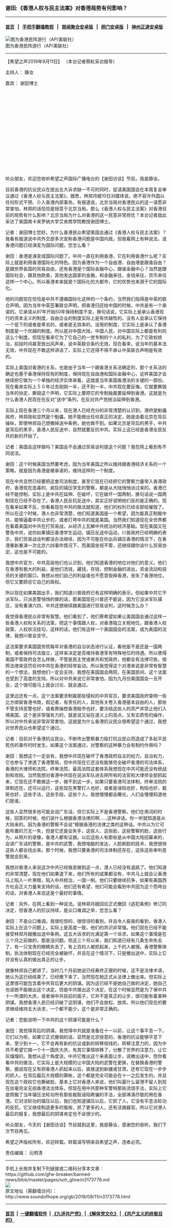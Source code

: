 ### 谢田:《香港人权与民主法案》对香港局势有何影响？
------------------------

#### [首页](https://github.com/gfw-breaker/banned-news/blob/master/README.md) &nbsp;&nbsp;|&nbsp;&nbsp; [手把手翻墙教程](https://github.com/gfw-breaker/guides/wiki) &nbsp;&nbsp;|&nbsp;&nbsp; [禁闻聚合安卓版](https://github.com/gfw-breaker/bn-android) &nbsp;&nbsp;|&nbsp;&nbsp; [网门安卓版](https://github.com/oGate2/oGate) &nbsp;&nbsp;|&nbsp;&nbsp; [神州正道安卓版](https://github.com/SzzdOgate/update) 



<div class="zhidingtu">
 <div class="ar-wrap-3x2">
  <img alt="图为香港民阵游行（AP/美联社）" class="ar-wrap-inside-fill" src="http://img.soundofhope.org/2019/09/600-phplhailf-600x400-800x533-600x400-600x400.jpg"/>
 </div>
 <div class="caption">
  图为香港民阵游行（AP/美联社）
 </div>
</div>
<hr/>
<div class="content">
 <p class="content-info-datetype">
  <span class="content-info-date">
   【希望之声2019年9月11日】
  </span>
  <span class="content-info-type">
   （本台记者蔡紅采访报导）
  </span>
 </p>
 <div class="content-info-top">
  <div class="sohzw-video-wrapper">
   <div class="ar-wrap-4x3">
    <div class="ar-wrap-inside-fill">
    </div>
   </div>
  </div>
  <p class="content-info-zhuchiren">
   <span class="content-info-title">
    主持人：
   </span>
   <span class="content-info-content">
    静汝
   </span>
  </p>
  <p class="content-info-zhuchiren">
   <span class="content-info-title">
    嘉宾：
   </span>
   <span class="content-info-content">
    谢田博士
   </span>
  </p>
  <div class="col-xs-12 col-sm-12 col-md-8 col-lg-8">
   <div class="content-area" id="primary">
    <p>
    </p>
    <div id="article-content">
     <div class="content">
      <div class="widget ad-300x250 ad-ecf">
       <!-- ZW30 Post Embed 300x250 1 -->
       <ins class="adsbygoogle" data-ad-client="ca-pub-1519518652909441" data-ad-slot="9768754376" style="display:inline-block;width:300px;height:250px">
       </ins>
      </div>
      <p>
       听众朋友，欢迎您收听希望之声国际广播电台的【谢田访谈】节目。我是静汝。
      </p>
      <p>
       目前香港的抗议民众在提出五大诉求缺一不可的同时，促请美国国会在本周复会审议通过《香港人权与民主法案》。据悉，林郑月娥10日对媒体说，绝不容许外国以任何形式干预、介入香港内部事务。有报道说，北京当局对香港民众的这一请愿非常害怕，林郑的话恰恰是授意于北京当局。那么《香港人权与民主法案》对香港目前的局势有什么影响？北京当局为什么对香港的这一民意非常担忧？本台记者就此采访了美国南卡来罗纳大学艾肯商学院教授谢田博士。
      </p>
      <p>
       记者：谢田博士您好。为什么香港民众希望美国会通过《香港人权与民主法案》？我看有报道说中共外交部多次宣称香港问题是中国内政。但我看网上有种说法，说香港问题已经演变为国际问题。您怎么看？
      </p>
      <p>
       谢田：香港是演变成国际问题了。中共一直在利用香港，它在利用香港什么呢？实际上就是利用香港国际化的特色。因为香港作为一个自由港，自由港是跟谁自由？是跟世界各国的贸易自由，还有香港是个国际金融中心，跟谁金融中心？当然是跟国际社会，跟其他欧美，其他发达国家的金融，和金融来往，金钱来往，货币来往这样一个中心。所以香港本来就是个国际化的大都市，它的优势也来源于它的国际化。
      </p>
      <p>
       他的问题现在恰恰是中共不遵循国际化这样的一个条约，当然我们指得是中英的联合声明。因为当年中英签署联合声明，把香港归还给中国的时候，中共是有一个承诺的。它承诺从97年开始50年保持制度不变，换句话说，它实际上是承认香港现行的资本主义的制度，自由企业的制度实际上是有优越性的。没有人会承认它保持一个低下的或者是卑劣的，或者是无效率的、没用的制度，它实际上是承认了香港制度是一个优越的制度。所以是对中国大陆，中国人民，对中国实际上都是有利的这么个制度。但现在看来它为了它自己的一党专制的个人的私利，为了它政权统治，前段时间甚至放出风声来，说中英联合条约无效。现在看来，说当年的基本法无效，中共现在不敢这样讲话了，实际上它还得不得不承认中英联合声明是有效的。
      </p>
      <p>
       实际上美国对香港的关系，也是由于当年一个跟香港关系法确定的，那个关系法的确定也基于香港保持现有的制度，保持现在自由港和国际金融中心，这样美国才会继续把它做为一个单独的经济实体来看，这就是当年美国香港法的关键的一部份。现在看来实际上５０年过去刚刚一半，还不到一半，中共现在要反悔，它就要撕毁当年的协定，撕毁这个声明，它实际上要把它的专制独裁要延伸到香港。这就是为什么香港人民现在在反对“送中”条列，在反对共产党统治延伸到香港。
      </p>
      <p>
       实际上现在香港三个月以来，现在港人已经充分的非常清楚的认识到，港府是魁儡政府，林郑政权显然是个魁儡，她不能做出任何真正的决定，她是由着北京在背后操纵，即使林郑自己想撤掉送中条例，她也做不到。如果北京是背后的黑手，中共是背后的黑手，香港人民反送中，自然就要反抗中共。实际上这已经是香港全民反共的新的开始了。
      </p>
      <p>
       记者：美国会这样做吗？美国会不会通过贸易谈判提这个问题？我在网上看到有不同说法。
      </p>
      <div>
      </div>
      <p>
       谢田：这个时候美国当然要考虑，因为当年美国之所以维持跟香港经济关系的一个策略，就是因为香港是被承诺的，维持这样的一个制度。
      </p>
      <p>
       现在中共显然已经要把这套司法制度，甚至它现在已经把它的警察力量带入香港政府，香港现在恶毒的、疯狂的镇压学生的警察，都是从大陆悄悄派过来的。香港已经不能控制，实际上是中共在延伸、在破坏，它在破坏一国两制，换句话说一国两制现在已经不存在了。香港人民反抗反送中，其实正好说明他们反的是正确的。现在看来如果不反，你看看现在中共的做法就知道，他们的权利已经全部给摧毁了。所以在这个时候，港人也非常清楚，他们知道美国是一个希望，因为能真正制裁中共，能够逼着中共让步的，或者打垮中共的就是美国。当然我们知道现在全世界都在看着美国对中共在打贸易战，从经济上瓦解中共统治的经济基础。现在美国又在警告中共，说你如果镇压香港学生运动，镇压反送中运动，川普政府已经明确的表示，我们贸易战谈判都没办法继续，因为不可能在你出兵镇压香港的情况下，在香港重新重演一次北京六四事件情况下，而美国坐视不管，还继续跟你谈什么贸易协定，这也是不可能的。
      </p>
      <p>
       我想中共官方，中共高层他们也认识到，他们知道香港的地位对他们的意义。他们在香港有极大的利益，是他们洗钱，藏钱，存钱，控制金融的进出，资金流动和投资的关键的窗口，我想从他们自己的利益谁也不愿意毁掉香港，丧失了香港地位，但它又要顾忌它自己的政权。
      </p>
      <p>
       所以现在如果美国出手，我们知道川普政府已有这样明确的表示。但如果中共它不派军队，只派恶警悄悄的做的话，那美国现在川普还不能说，因为它没派军队镇压，没有重演六四，中共还想继续跟美国进行贸易谈判，这时候怎么办？
      </p>
      <p>
       我觉得香港民众非常有智慧。他们看到了，他们寄希望如果让美国国会通过这样一些香港人权和关系的法案，把这个事情跟人权，对香港独立关税地位，跟香港人权政策、人权状况挂勾，这样的话，他们有这样一个美国国会的法案，成为美国的法律，我想川普会坚守。
      </p>
      <p>
       这法案要求美国国务院每年对香港的自治状态进行认证，看他是不是还是一国两制，或者保持司法独立，这样来决定是否维持香港享有特殊地位的待遇。所以使得美国不管政府会怎么样做，不管是民主党或者共和党政府，他都会有法律可依，按照法律来惩罚任何中共在香港的轻举妄动。所以我觉得这个对港来说是非常有智慧的一个想法，我想他们一定会支持，我想在美国国会两院，在美国民间，这个法案也受到了高度的支持。所以对中共来说它非常害怕，因为九月份美国国会一旦开会，这个很可能马上就会讨论、就会通过。
      </p>
      <p>
       这里边还有一点，这个法案要求制裁那些侵权的中共官员，要求美国政府查明一些比方绑架香港书商，假记者，有责任的人，其他有关卷入香港基本自由的人，那些不管支持恶警也好，或者靠操控香港股市也好，要冻结这些人的资产并禁止他们入境美国，这个是非常强有力的，就是说又站在道义上的高点，又有实质性的操作，所以对中共来说非常非常害怕，这就是为什么香港抗议民众很希望这个通过，我想对世界民众也希望这个通过。
      </p>
      <p>
       记者：目前对于香港抗议民众，不断传出警察暴力殴打抗议民众而造成了多起平民死伤的事件时时发生。如果这个法案通过，对警察的这种暴力会有制约作用吗？
      </p>
      <p>
       谢田：我想这个一定会有，我想中共现在破坏了香港政府自主的权力，自治权力，它也参与了渗透了香港警局，但中共现在它还没有能够完全破坏香港的司法体系，香港的大律师和法院，终审法院，最高法院这套体系我想现在中共可能还没有统战到和攻陷。当然我想对香港中共现在说派军队进去把所有的法官和大律师全部抓起来，它现在还不敢做这一步，做不到这一步。如果只要香港司法体制，终审法院的体制还在，还可以运行，这些现在黑警打人也好，或者是诬陷也好，构陷也好，栽赃也好，这些手法，这些手段，这些个人，我想慢慢都会曝光，人们会慢慢知道他们是谁。
      </p>
      <p>
       这些人显然很多他可能会说广东话，但它实际上不是香港警察。他们在用词的时候，回答的时候，他们说什么根据香港法律的啊……这种讲话，你一听就知道是从大陆来的。因为香港的警察不会说“根据香港的法律之类的这种话。中共以为它可能布置的万无一失，但是它还是会失手，这些人、这些脸，这些警察的脸，这些行为，从照片的录像，香港人都有证据。以后这些人有那些是从中国大陆招募来的，会讲广东话的警察，是中共的武警，我想电脑的发达，人脸刷脸的技术，我想很快这些人都会找出来。那个时候，我想只要香港的司法体制还存在，这些这些审判恶警就会到来。
      </p>
      <p>
       我想对香港人来说这次中共已经做恶做到这一点，港人已经没有退路了。他们知道的非常清楚，现在他们如果退下来，他们所有的成果都没有，中共马上就会让香港马上陷入一片黑暗，陷入中共统治，一国一制。他们只要继续抗争，如果有美国西方社会正义力量来支持的话，他们还有希望，他们可能会看到中共因为这个而垮台的话，对香港人来说这是个最好的事情。
      </p>
      <p>
       记者：另外，在网上看到一种说法。说林郑月娥回应正式撤回《逃犯条例》修订的决定，但香港人的抗议持续，是众口难调之举，您怎么看？
      </p>
      <p>
       谢田：不是众口难调。我很吃惊的、很惊讶的看到，并且令人振奋的看到，香港人实际上在这个问题上，实际上是高度一致，他们的共识非常强。他们现在已经不能接受林郑月娥撤出送中条例。这五大诉求的光满足第一个诉求，如果这个事情是在三个月之前做的，那是没问题。但这三个月以来，我们知道已经有几条生命失去了，有一只宝贵的眼睛失去了，有上百的人被抓起来，上千的人被搜。香港警察体制，执法体制现在已经完全被破坏，并且在这个情况下，只是撤出送中，实际上它并没有认真的做出真正的让步。
      </p>
      <p>
       就像林郑自己都讲了，当时几个月前她说已经寿终正寝的时候，这不是法律术语，她认为这已经结束了，已经撤下来了，当然现在她正式从法律上撤出来。但实际上这里很可能包含着中共背后更大的阴谋。因为这已经不是她自己做的决定，她自己也说她不能做出这个决定。但是中共做出这个决定，在这个时候显然是为了保中共十一所谓的大庆，或者保中共目前的面子，它并不是真正的让步，很可能有着某种阴谋。我想香港人民已经识破了这阴谋，他们不会放松、放弃。所以他们现在的要求继续维持五大诉求，一个都不能少，这个是非常正确的。
      </p>
      <p>
       记者：您能说明一下中共的这个阴谋可能是什么？
      </p>
      <p>
       谢田：我觉得背后的阴谋，我觉得中共就是准备在十一以前，让这个事平息一下，它们以为啦，如果它正式撤销的话，显然是北京授意的，香港的抗议能够平息下来，至少到十一，它不会再有新的抗议或新的转移视线的，转移注意力的，因为中共不希望它搞一个十一国庆大庆，有其它事情转移了，分散了世界的注意力，让它灰熘熘的。我想从这个角度谈，中共它推出这个来表面让步，说撤出送中，但你看看中共的做法，它实际上是大规模的让中国大陆的武警在更换，在替换香港的警察，据说现在又有把香港人抓起来以后，直接送到新疆或甘肃。还有它现在一步步的抓人，在背后最后大规模的算帐，这个都是完全可能会在十一之后发生的。并且现在这个政权它也撕破脸，基本上它对香港人来说，他们叫嚣什么留港不留人到现在丝毫完全无视香港法治体系，但现在用中共那种军警特那些流氓手法，实际上它是照搬了当年镇压法轮功所有那些栽赃诬陷欺骗的手法，全部淋漓尽致的用在香港。它对法轮功的镇压以后，我们也知道镇压以后，它抓了人，它没有平息法轮功的反抗，它又继续制造更多的冤桉，抓了更多的人，还有活摘器官。所以它对港人最后的报复，我想最后的阴谋肯定也不会很少的。
      </p>
      <p>
       听众朋友，今天的【谢田访谈】节目就到这里，我是静汝，感谢您的收听。我们下次节目再见。
      </p>
      <p>
       希望之声版权所有，欢迎转载。转载请写明来自希望之声，违者必究。
      </p>
     </div>
     <div class="social">
      <div class="share-social">
      </div>
     </div>
    </div>
   </div>
  </div>
 </div>
 <div class="content-info-btm">
  <p class="content-info-zerenbianji">
   <span class="content-info-title">
    责任编辑：
   </span>
   <span class="content-info-content">
    元明清
   </span>
  </p>
 </div>
</div>

<hr/>
手机上长按并复制下列链接或二维码分享本文章：<br/>
https://github.com/gfw-breaker/banned-news/blob/master/pages/soh_gtxw/n3173778.md <br/>
<a href='https://github.com/gfw-breaker/banned-news/blob/master/pages/soh_gtxw/n3173778.md'><img src='https://github.com/gfw-breaker/banned-news/blob/master/pages/soh_gtxw/n3173778.md.png'/></a> <br/>
原文地址（需翻墙访问）：http://www.soundofhope.org/gb/2019/09/11/n3173778.html


------------------------
#### [首页](https://github.com/gfw-breaker/banned-news/blob/master/README.md) &nbsp;|&nbsp; [一键翻墙软件](https://github.com/gfw-breaker/nogfw/blob/master/README.md) &nbsp;| [《九评共产党》](https://github.com/gfw-breaker/9ping.md/blob/master/README.md#九评之一评共产党是什么) | [《解体党文化》](https://github.com/gfw-breaker/jtdwh.md/blob/master/README.md) | [《共产主义的终极目的》](https://github.com/gfw-breaker/gczydzjmd.md/blob/master/README.md)


<img src='http://gfw-breaker.win/banned-news/pages/soh_gtxw/n3173778.md' width='0px' height='0px'/>